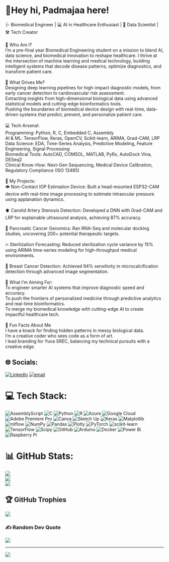 # 👾Hey hi, Padmajaa here!

🩺 Biomedical Engineer | 💻 AI in Healthcare Enthusiast | 🔬 Data Scientist | 🛠️ Tech Creator<br><br>🧠 Who Am I?<br>I’m a pre-final year Biomedical Engineering student on a mission to blend AI, data science, and biomedical innovation to reshape healthcare. I thrive at the intersection of machine learning and medical technology, building intelligent systems that decode disease patterns, optimize diagnostics, and transform patient care.<br><br>🚀 What Drives Me?<br>Designing deep learning pipelines for high-impact diagnostic models, from early cancer detection to cardiovascular risk assessment.<br>Extracting insights from high-dimensional biological data using advanced statistical models and cutting-edge bioinformatics tools.<br>Pushing the boundaries of biomedical device design with real-time, data-driven systems that predict, prevent, and personalize patient care.<br><br>💻 Tech Arsenal:<br>Programming: Python, R, C, Embedded C, Assembly<br>AI & ML: TensorFlow, Keras, OpenCV, Scikit-learn, ARIMA, Grad-CAM, LRP<br>Data Science: EDA, Time-Series Analysis, Predictive Modeling, Feature Engineering, Signal Processing<br>Biomedical Tools: AutoCAD, COMSOL, MATLAB, PyRx, AutoDock Vina, DESeq2<br>Clinical Know-How: Next-Gen Sequencing, Medical Device Calibration, Regulatory Compliance (ISO 13485)<br><br>🧪 My Projects:<br>👁️ Non-Contact IOP Estimation Device: Built a head-mounted ESP32-CAM device with real-time image processing to estimate intraocular pressure using applanation dynamics.<br><br>🫀 Carotid Artery Stenosis Detection: Developed a DNN with Grad-CAM and LRP for explainable ultrasound analysis, achieving 87% accuracy.<br><br>🦠 Pancreatic Cancer Genomics: Ran RNA-Seq and molecular docking studies, uncovering 200+ potential therapeutic targets.<br><br>🔥 Sterilization Forecasting: Reduced sterilization cycle variance by 15% using ARIMA time-series modeling for high-throughput medical environments.<br><br>🔎 Breast Cancer Detection: Achieved 94% sensitivity in microcalcification detection through advanced image segmentation.<br><br>🎯 What I’m Aiming For:<br>To engineer smarter AI systems that improve diagnostic speed and accuracy.<br>To push the frontiers of personalized medicine through predictive analytics and real-time bioinformatics.<br>To merge my biomedical knowledge with cutting-edge AI to create impactful healthcare tech.<br><br>🎨 Fun Facts About Me<br>I have a knack for finding hidden patterns in messy biological data.<br>I’m a creative coder who sees code as a form of art.<br>I lead branding for Yuva SREC, balancing my technical pursuits with a creative edge.


## 🌐 Socials:
[![LinkedIn](https://img.shields.io/badge/LinkedIn-%230077B5.svg?logo=linkedin&logoColor=white)](https://linkedin.com/in/https://www.linkedin.com/in/padmajaa-baskar/) [![email](https://img.shields.io/badge/Email-D14836?logo=gmail&logoColor=white)](mailto:padmajaa2705@gmail.com) 

# 💻 Tech Stack:
![AssemblyScript](https://img.shields.io/badge/assembly%20script-%23000000.svg?style=flat&logo=assemblyscript&logoColor=white) ![C](https://img.shields.io/badge/c-%2300599C.svg?style=flat&logo=c&logoColor=white) ![Python](https://img.shields.io/badge/python-3670A0?style=flat&logo=python&logoColor=ffdd54) ![R](https://img.shields.io/badge/r-%23276DC3.svg?style=flat&logo=r&logoColor=white) ![Azure](https://img.shields.io/badge/azure-%230072C6.svg?style=flat&logo=microsoftazure&logoColor=white) ![Google Cloud](https://img.shields.io/badge/GoogleCloud-%234285F4.svg?style=flat&logo=google-cloud&logoColor=white) ![Adobe Premiere Pro](https://img.shields.io/badge/Adobe%20Premiere%20Pro-9999FF.svg?style=flat&logo=Adobe%20Premiere%20Pro&logoColor=white) ![Canva](https://img.shields.io/badge/Canva-%2300C4CC.svg?style=flat&logo=Canva&logoColor=white) ![Sketch Up](https://img.shields.io/badge/SketchUp-005F9E?style=flat&logo=sketchup&logoColor=white) ![Keras](https://img.shields.io/badge/Keras-%23D00000.svg?style=flat&logo=Keras&logoColor=white) ![Matplotlib](https://img.shields.io/badge/Matplotlib-%23ffffff.svg?style=flat&logo=Matplotlib&logoColor=black) ![mlflow](https://img.shields.io/badge/mlflow-%23d9ead3.svg?style=flat&logo=numpy&logoColor=blue) ![NumPy](https://img.shields.io/badge/numpy-%23013243.svg?style=flat&logo=numpy&logoColor=white) ![Pandas](https://img.shields.io/badge/pandas-%23150458.svg?style=flat&logo=pandas&logoColor=white) ![Plotly](https://img.shields.io/badge/Plotly-%233F4F75.svg?style=flat&logo=plotly&logoColor=white) ![PyTorch](https://img.shields.io/badge/PyTorch-%23EE4C2C.svg?style=flat&logo=PyTorch&logoColor=white) ![scikit-learn](https://img.shields.io/badge/scikit--learn-%23F7931E.svg?style=flat&logo=scikit-learn&logoColor=white) ![TensorFlow](https://img.shields.io/badge/TensorFlow-%23FF6F00.svg?style=flat&logo=TensorFlow&logoColor=white) ![Scipy](https://img.shields.io/badge/SciPy-%230C55A5.svg?style=flat&logo=scipy&logoColor=%white) ![GitHub](https://img.shields.io/badge/github-%23121011.svg?style=flat&logo=github&logoColor=white) ![Arduino](https://img.shields.io/badge/-Arduino-00979D?style=flat&logo=Arduino&logoColor=white) ![Docker](https://img.shields.io/badge/docker-%230db7ed.svg?style=flat&logo=docker&logoColor=white) ![Power Bi](https://img.shields.io/badge/power_bi-F2C811?style=flat&logo=powerbi&logoColor=black) ![Raspberry Pi](https://img.shields.io/badge/-Raspberry_Pi-C51A4A?style=flat&logo=Raspberry-Pi)
# 📊 GitHub Stats:
![](https://github-readme-stats.vercel.app/api?username=padmajaabaskar&theme=merko&hide_border=false&include_all_commits=false&count_private=false)<br/>
![](https://nirzak-streak-stats.vercel.app/?user=padmajaabaskar&theme=merko&hide_border=false)<br/>
![](https://github-readme-stats.vercel.app/api/top-langs/?username=padmajaabaskar&theme=merko&hide_border=false&include_all_commits=false&count_private=false&layout=compact)

## 🏆 GitHub Trophies
![](https://github-profile-trophy.vercel.app/?username=padmajaabaskar&theme=radical&no-frame=false&no-bg=true&margin-w=4)

### ✍️ Random Dev Quote
![](https://quotes-github-readme.vercel.app/api?type=horizontal&theme=radical)

---
[![](https://visitcount.itsvg.in/api?id=padmajaabaskar&icon=0&color=0)](https://visitcount.itsvg.in)

<!-- Proudly created with GPRM ( https://gprm.itsvg.in ) -->
